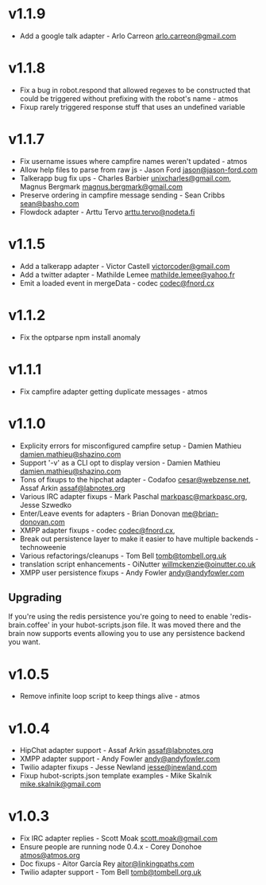v1.1.9
======
* Add a google talk adapter - Arlo Carreon <arlo.carreon@gmail.com>

v1.1.8
======
* Fix a bug in robot.respond that allowed regexes to be constructed that
  could be triggered without prefixing with the robot's name - atmos
* Fixup rarely triggered response stuff that uses an undefined variable

v1.1.7
======
* Fix username issues where campfire names weren't updated - atmos
* Allow help files to parse from raw js - Jason Ford <jason@jason-ford.com>
* Talkerapp bug fix ups - Charles Barbier <unixcharles@gmail.com>, Magnus Bergmark <magnus.bergmark@gmail.com>
* Preserve ordering in campfire message sending - Sean Cribbs <sean@basho.com>
* Flowdock adapter - Arttu Tervo <arttu.tervo@nodeta.fi>


v1.1.5
======
* Add a talkerapp adapter - Victor Castell <victorcoder@gmail.com>
* Add a twitter adapter - Mathilde Lemee <mathilde.lemee@yahoo.fr>
* Emit a loaded event in mergeData - codec <codec@fnord.cx>

v1.1.2
======
* Fix the optparse npm install anomaly

v1.1.1
======
* Fix campfire adapter getting duplicate messages - atmos

v1.1.0
======

* Explicity errors for misconfigured campfire setup - Damien Mathieu <damien.mathieu@shazino.com>
* Support '-v' as a CLI opt to display version - Damien Mathieu <damien.mathieu@shazino.com>
* Tons of fixups to the hipchat adapter - Codafoo <cesar@webzense.net>, Assaf Arkin <assaf@labnotes.org>
* Various IRC adapter fixups - Mark Paschal <markpasc@markpasc.org>, Jesse Szwedko
* Enter/Leave events for adapters - Brian Donovan <me@brian-donovan.com>
* XMPP adapter fixups - codec <codec@fnord.cx>,
* Break out persistence layer to make it easier to have multiple backends - technoweenie
* Various refactorings/cleanups - Tom Bell <tomb@tombell.org.uk>
* translation script enhancements - OiNutter <willmckenzie@oinutter.co.uk>
* XMPP user persistence fixups - Andy Fowler <andy@andyfowler.com>

Upgrading
---------
If you're using the redis persistence you're going to need to enable
'redis-brain.coffee' in your hubot-scripts.json file.  It was moved
there and the brain now supports events allowing you to use any
persistence backend you want.

v1.0.5
======

* Remove infinite loop script to keep things alive - atmos

v1.0.4
======

* HipChat adapter support - Assaf Arkin <assaf@labnotes.org>
* XMPP adapter support - Andy Fowler <andy@andyfowler.com>
* Twilio adapter fixups - Jesse Newland <jesse@jnewland.com>
* Fixup hubot-scripts.json template examples - Mike Skalnik <mike.skalnik@gmail.com>

v1.0.3
======

* Fix IRC adapter replies - Scott Moak <scott.moak@gmail.com>
* Ensure people are running node 0.4.x - Corey Donohoe <atmos@atmos.org>
* Doc fixups - Aitor García Rey <aitor@linkingpaths.com>
* Twilio adapter support - Tom Bell <tomb@tombell.org.uk>

